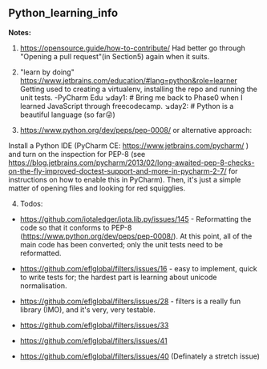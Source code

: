 ## Python_learning_info

**Notes:** 

1. https://opensource.guide/how-to-contribute/
Had better go through "Opening a pull request"(in Section5) again when it suits.


2. "learn by doing" 
https://www.jetbrains.com/education/#lang=python&role=learner
Getting used to creating a virtualenv, installing the repo and running the unit tests.
-PyCharm Edu 
:arrow_lower_right:day1: # Bring me back to Phase0 when I learned JavaScript through freecodecamp.
:arrow_lower_right:day2: # Python is a beautiful language (so far:stuck_out_tongue_winking_eye:)

3. https://www.python.org/dev/peps/pep-0008/ or alternative approach:

Install a Python IDE (PyCharm CE:  https://www.jetbrains.com/pycharm/ ) and turn on the inspection for PEP-8 (see https://blog.jetbrains.com/pycharm/2013/02/long-awaited-pep-8-checks-on-the-fly-improved-doctest-support-and-more-in-pycharm-2-7/ for instructions on how to enable this in PyCharm).  Then, it's just a simple matter of opening files and looking for red squigglies.

4. Todos:

- https://github.com/iotaledger/iota.lib.py/issues/145 - Reformatting the code so that it conforms to PEP-8 (https://www.python.org/dev/peps/pep-0008/).  At this point, all of the main code has been converted; only the unit tests need to be reformatted.  

- https://github.com/eflglobal/filters/issues/16 - easy to implement, quick to write tests for; the hardest part is learning about unicode normalisation.

- https://github.com/eflglobal/filters/issues/28 - filters is a really fun library (IMO), and it's very, very testable.

- https://github.com/eflglobal/filters/issues/33

- https://github.com/eflglobal/filters/issues/41

- https://github.com/eflglobal/filters/issues/40 (Definately a stretch issue)
